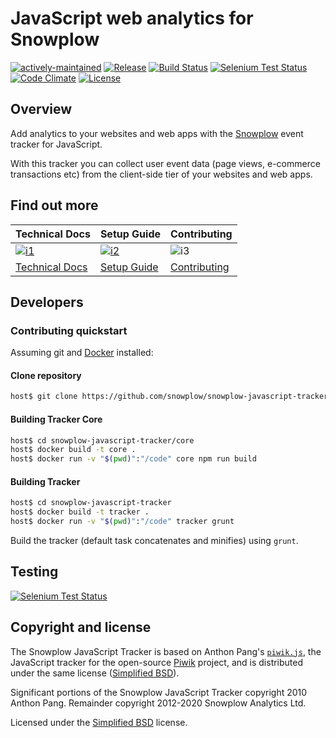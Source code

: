 # JavaScript web analytics for Snowplow

[![actively-maintained]][tracker-classificiation]
[![Release][release-image]][releases]
[![Build Status][travis-image]][travis]
[![Selenium Test Status][saucelabs-button-image]][saucelabs]
[![Code Climate][codeclimate-image]][codeclimate]
[![License][license-image]][bsd]

## Overview

Add analytics to your websites and web apps with the [Snowplow][snowplow] event tracker for
JavaScript.

With this tracker you can collect user event data (page views, e-commerce transactions etc) from the
client-side tier of your websites and web apps.

## Find out more

| Technical Docs                      | Setup Guide                  | Contributing                         |
|-------------------------------------|------------------------------|--------------------------------------|
| [![i1][techdocs-image]][tech-docs]  | [![i2][setup-image]][setup]  | ![i3][contributing-image]            |
| [Technical Docs][tech-docs]         | [Setup Guide][setup]         | [Contributing](Contributing.md)      |

## Developers

### Contributing quickstart

Assuming git and [Docker][docker-install] installed:

#### Clone repository

```bash
host$ git clone https://github.com/snowplow/snowplow-javascript-tracker.git
```

#### Building Tracker Core

```bash
host$ cd snowplow-javascript-tracker/core
host$ docker build -t core .
host$ docker run -v "$(pwd)":"/code" core npm run build
```

#### Building Tracker

```bash
host$ cd snowplow-javascript-tracker
host$ docker build -t tracker .
host$ docker run -v "$(pwd)":"/code" tracker grunt
```

Build the tracker (default task concatenates and minifies) using `grunt`.

## Testing

[![Selenium Test Status][saucelabs-matrix-image]][saucelabs]

## Copyright and license

The Snowplow JavaScript Tracker is based on Anthon Pang's [`piwik.js`][piwikjs], the JavaScript
tracker for the open-source [Piwik][piwik] project, and is distributed under the same license
([Simplified BSD][bsd]).

Significant portions of the Snowplow JavaScript Tracker copyright 2010 Anthon Pang. Remainder
copyright 2012-2020 Snowplow Analytics Ltd.

Licensed under the [Simplified BSD][bsd] license.

[snowplow]: http://snowplowanalytics.com/
[docker-install]: https://docs.docker.com/install/
[piwik]: http://piwik.org/
[piwikjs]: https://github.com/piwik/piwik/blob/master/js/piwik.js
[piwikphp]: https://github.com/piwik/piwik/blob/master/piwik.php
[bsd]: http://www.opensource.org/licenses/bsd-license.php
[setup]: https://docs.snowplowanalytics.com/docs/collecting-data/collecting-from-own-applications/javascript-tracker/general-parameters/
[tech-docs]: https://docs.snowplowanalytics.com/docs/collecting-data/collecting-from-own-applications/javascript-tracker/
[techdocs-image]: https://d3i6fms1cm1j0i.cloudfront.net/github/images/techdocs.png
[setup-image]: https://d3i6fms1cm1j0i.cloudfront.net/github/images/setup.png
[contributing-image]: https://d3i6fms1cm1j0i.cloudfront.net/github/images/contributing.png
[release-image]: https://img.shields.io/badge/release-2.15.0-blue.svg?style=flat
[releases]: https://github.com/snowplow/snowplow-javascript-tracker/releases
[grunt-image]: https://cdn.gruntjs.com/builtwith.png
[grunt]: https://gruntjs.com/
[travis-image]: https://travis-ci.org/snowplow/snowplow-javascript-tracker.png?branch=master
[travis]: http://travis-ci.org/snowplow/snowplow-javascript-tracker
[codeclimate-image]: https://codeclimate.com/github/snowplow/snowplow-javascript-tracker.png
[codeclimate]: https://codeclimate.com/github/snowplow/snowplow-javascript-tracker
[saucelabs]: https://saucelabs.com/u/snowplow
[saucelabs-button-image]: https://app.saucelabs.com/buildstatus/snowplow
[saucelabs-matrix-image]: https://app.saucelabs.com/browser-matrix/snowplow.svg
[license-image]: http://img.shields.io/badge/license-simplified--bsd-blue.svg?style=flat
[tracker-classificiation]: https://docs.snowplowanalytics.com/docs/collecting-data/collecting-from-own-applications/tracker-maintenance-classification/
[actively-maintained]: https://img.shields.io/static/v1?style=flat&label=Snowplow&message=Actively%20Maintained&color=6638b8&labelColor=9ba0aa&logo=data:image/png;base64,iVBORw0KGgoAAAANSUhEUgAAABAAAAAQCAMAAAAoLQ9TAAAAeFBMVEVMaXGXANeYANeXANZbAJmXANeUANSQAM+XANeMAMpaAJhZAJeZANiXANaXANaOAM2WANVnAKWXANZ9ALtmAKVaAJmXANZaAJlXAJZdAJxaAJlZAJdbAJlbAJmQAM+UANKZANhhAJ+EAL+BAL9oAKZnAKVjAKF1ALNBd8J1AAAAKHRSTlMAa1hWXyteBTQJIEwRgUh2JjJon21wcBgNfmc+JlOBQjwezWF2l5dXzkW3/wAAAHpJREFUeNokhQOCA1EAxTL85hi7dXv/E5YPCYBq5DeN4pcqV1XbtW/xTVMIMAZE0cBHEaZhBmIQwCFofeprPUHqjmD/+7peztd62dWQRkvrQayXkn01f/gWp2CrxfjY7rcZ5V7DEMDQgmEozFpZqLUYDsNwOqbnMLwPAJEwCopZxKttAAAAAElFTkSuQmCC